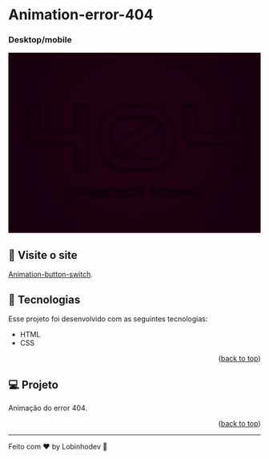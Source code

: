 # Animation-error-404

### Desktop/mobile

<p align="center">
  <img width="600" src=".github/Desktopmobile.gif">
</p>

## 📢 Visite o site

[Animation-button-switch](https://lobinhodev.github.io/Animation-error-404/).

## 🧠 Tecnologias

Esse projeto foi desenvolvido com as seguintes tecnologias:

-   HTML
-   CSS
<p align="right">(<a href="#top">back to top</a>)</p>

## 💻 Projeto

Animação do error 404.

<p align="right">(<a href="#top">back to top</a>)</p>

---

Feito com ♥ by Lobinhodev 🐺
